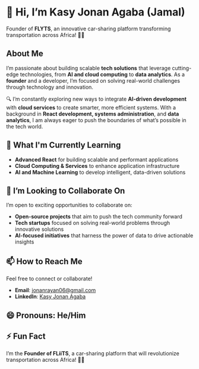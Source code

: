 # 👋 Hi, I’m **Kasy Jonan Agaba (Jamal)**  
Founder of **FLYTS**, an innovative car-sharing platform transforming transportation across Africa! 🚗💡  

## About Me  
I’m passionate about building scalable **tech solutions** that leverage cutting-edge technologies, from **AI and cloud computing** to **data analytics**. As a **founder** and a developer, I’m focused on solving real-world challenges through technology and innovation.  

🔍 I’m constantly exploring new ways to integrate **AI-driven development** with **cloud services** to create smarter, more efficient systems. With a background in **React development, systems administration**, and **data analytics**, I am always eager to push the boundaries of what’s possible in the tech world.

## 🔧 What I'm Currently Learning  
- **Advanced React** for building scalable and performant applications  
- **Cloud Computing & Services** to enhance application infrastructure  
- **AI and Machine Learning** to develop intelligent, data-driven solutions

## 🤝 I’m Looking to Collaborate On  
I’m open to exciting opportunities to collaborate on:
- **Open-source projects** that aim to push the tech community forward  
- **Tech startups** focused on solving real-world problems through innovative solutions  
- **AI-focused initiatives** that harness the power of data to drive actionable insights  

## 📫 How to Reach Me  
Feel free to connect or collaborate!  
- **Email**: [jonanrayan06@gmail.com](mailto:jonanrayan06@gmail.com)  
- **LinkedIn**: [Kasy Jonan Agaba](https://www.linkedin.com/in/jonan-agaba256)  

## 😄 Pronouns: **He/Him**

## ⚡ Fun Fact  
I’m the **Founder of FLiiTS**, a car-sharing platform that will revolutionize transportation across Africa! 🚗💡
